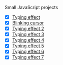 Small JavaScript projects

 - [x] [Typing effect](https://codepen.io/o_rvalho/pen/xzewpg)
 - [x] [Blinking cursor](https://codepen.io/o_rvalho/pen/ERJyjj)
 - [x] [Typing effect 2](https://codepen.io/o_rvalho/pen/ERzdeG)
 - [x] [Typing effect 3](https://codepen.io/o_rvalho/pen/yEmrdN)
 - [x] [Typing effect 4](https://codepen.io/o_rvalho/pen/KBPeBz)
 - [x] [Typing effect 5](https://codepen.io/o_rvalho/pen/GBKwzq)
 - [x] [Typing effect 6](https://codepen.io/o_rvalho/pen/yqLPWK)
 - [x] [Typing effect 7](https://codepen.io/o_rvalho/pen/VBYQgQ) 
